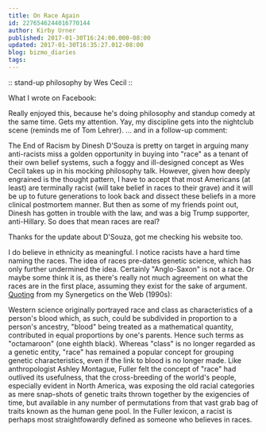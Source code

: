 ```yaml
---
title: On Race Again
id: 2276546244016770144
author: Kirby Urner
published: 2017-01-30T16:24:00.000-08:00
updated: 2017-01-30T16:35:27.012-08:00
blog: bizmo_diaries
tags: 
---
```


:: stand-up philosophy by Wes Cecil ::

What I wrote on Facebook: 

Really enjoyed this, because he's doing philosophy and standup comedy at
 the same time. Gets my attention. Yay, my discipline gets into the 
nightclub scene (reminds me of Tom Lehrer).
... and in a follow-up comment:

The End of Racism by Dinesh D'Souza is pretty on target in arguing many anti-racists miss a golden opportunity in buying into "race" as a tenant of their own belief systems, such a foggy and ill-designed concept as Wes Cecil takes up in his mocking philosophy talk. However, given how deeply engrained is the thought pattern, I have to accept that most Americans (at least) are terminally racist (will take belief in races to their grave) and it will be up to future generations to look back and dissect these beliefs in a more clinical postmortem manner.
But then as some of my friends point out, Dinesh has gotten in trouble with the law, and was a big Trump supporter, anti-Hillary. So does that mean races are real?

Thanks for the update about D'Souza, got me checking his website too. 

I do believe in ethnicity as meaningful. I notice racists have a hard time naming the races. The idea of races pre-dates genetic science, which has only further undermined the idea. Certainly "Anglo-Saxon" is not a race. Or maybe some think it is, as there's really not much agreement on what the races are in the first place, assuming they exist for the sake of argument.
[Quoting](http://grunch.net/synergetics/terms.html#race) from my Synergetics on the Web (1990s): 

Western science originally portrayed race and class as characteristics 
of a person's blood which, as such, could be subdivided in proportion to
 a person's ancestry, "blood" being treated as a mathematical quantity, 
contributed in equal proportions by one's parents. Hence such terms as 
"octamaroon" (one eighth black). Whereas "class" is no longer regarded 
as a genetic entity, "race" has remained a popular concept for grouping 
genetic characteristics, even if the link to blood is no longer made. 
Like anthropologist Ashley Montague, Fuller felt the concept of "race" 
had outlived its usefulness, that the cross-breeding of the world's 
people, especially evident in North America, was exposing the old racial
 categories as mere snap-shots of genetic traits thrown together by the 
exigencies of time, but available in any number of permutations from 
that vast grab bag of traits known as the human gene pool. In the Fuller
 lexicon, a racist is perhaps most straightfowardly defined as someone who believes in races.